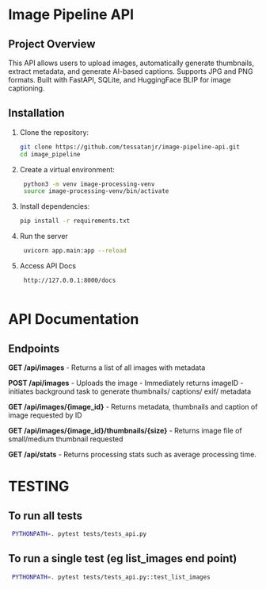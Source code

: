 # Image Pipeline API

## Project Overview
This API allows users to upload images, automatically generate thumbnails, extract metadata, and generate AI-based captions. 
Supports JPG and PNG formats. Built with FastAPI, SQLite, and HuggingFace BLIP for image captioning.

## Installation
1. Clone the repository:
    ```bash
    git clone https://github.com/tessatanjr/image-pipeline-api.git
    cd image_pipeline
2. Create a virtual environment:
   ```bash
    python3 -m venv image-processing-venv
    source image-processing-venv/bin/activate
3. Install dependencies:
    ```bash
    pip install -r requirements.txt
4. Run the server
   ```bash
    uvicorn app.main:app --reload
5. Access API Docs
   ```bash
    http://127.0.0.1:8000/docs



# API Documentation
## Endpoints

**GET /api/images**
    - Returns a list of all images with metadata

**POST /api/images**
    - Uploads the image
    - Immediately returns imageID
    - initiates background task to generate thumbnails/ captions/ exif/ metadata

**GET /api/images/{image_id}**
    - Returns metadata, thumbnails and caption of image requested by ID

**GET /api/images/{image_id}/thumbnails/{size}**
    - Returns image file of small/medium thumbnail requested

**GET /api/stats**
    - Returns processing stats such as average processing time.

# TESTING
## To run all tests
   ```bash
    PYTHONPATH=. pytest tests/tests_api.py
   ```
## To run a single test (eg list_images end point)
   ```bash
    PYTHONPATH=. pytest tests/tests_api.py::test_list_images



